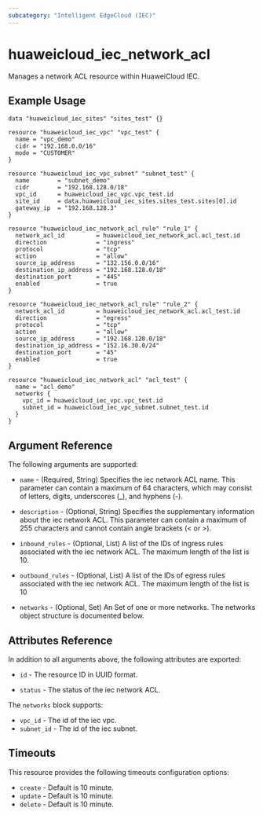 ```yaml
---
subcategory: "Intelligent EdgeCloud (IEC)"
---
```


# huaweicloud\_iec\_network\_acl

Manages a network ACL resource within HuaweiCloud IEC.

## Example Usage

```hcl
data "huaweicloud_iec_sites" "sites_test" {}

resource "huaweicloud_iec_vpc" "vpc_test" {
  name = "vpc_demo"
  cidr = "192.168.0.0/16"
  mode = "CUSTOMER"
}

resource "huaweicloud_iec_vpc_subnet" "subnet_test" {
  name        = "subnet_demo"
  cidr        = "192.168.128.0/18"
  vpc_id      = huaweicloud_iec_vpc.vpc_test.id
  site_id     = data.huaweicloud_iec_sites.sites_test.sites[0].id
  gateway_ip  = "192.168.128.3"
}

resource "huaweicloud_iec_network_acl_rule" "rule_1" {
  network_acl_id         = huaweicloud_iec_network_acl.acl_test.id
  direction              = "ingress"
  protocol               = "tcp"
  action                 = "allow"
  source_ip_address      = "132.156.0.0/16"
  destination_ip_address = "192.168.128.0/18"
  destination_port       = "445"
  enabled                = true
}

resource "huaweicloud_iec_network_acl_rule" "rule_2" {
  network_acl_id         = huaweicloud_iec_network_acl.acl_test.id
  direction              = "egress"
  protocol               = "tcp"
  action                 = "allow"
  source_ip_address      = "192.168.128.0/18"
  destination_ip_address = "152.16.30.0/24"
  destination_port       = "45"
  enabled                = true
}

resource "huaweicloud_iec_network_acl" "acl_test" {
  name = "acl_demo"
  networks {
    vpc_id = huaweicloud_iec_vpc.vpc_test.id
    subnet_id = huaweicloud_iec_vpc_subnet.subnet_test.id
  }
}
```

## Argument Reference

The following arguments are supported:

* `name` - (Required, String) Specifies the iec network ACL name. This 
    parameter can contain a maximum of 64 characters, which may consist of 
    letters, digits, underscores (_), and hyphens (-).

* `description` - (Optional, String) Specifies the supplementary information 
    about the iec network ACL. This parameter can contain a maximum of 255 
    characters and cannot contain angle brackets (< or >).

* `inbound_rules` - (Optional, List)  A list of the IDs of ingress rules 
    associated with the iec network ACL. The maximum length of the list is 10.

* `outbound_rules` - (Optional, List) A list of the IDs of egress rules 
    associated with the iec network ACL. The maximum length of the list is 10

* `networks` - (Optional, Set) An Set of one or more networks. The networks 
    object structure is documented below.

## Attributes Reference

In addition to all arguments above, the following attributes are exported:

* `id` - The resource ID in UUID format.

* `status` - The status of the iec network ACL. 

The `networks` block supports:

* `vpc_id` - The id of the iec vpc.
* `subnet_id` - The id of the iec subnet.

## Timeouts

This resource provides the following timeouts configuration options:
- `create` - Default is 10 minute.
- `update` - Default is 10 minute.
- `delete` - Default is 10 minute.
